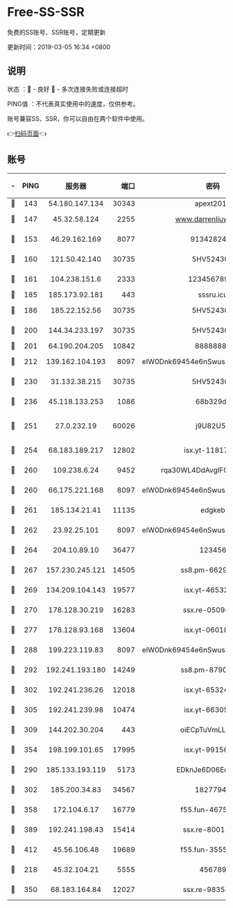 # Free-SS-SSR

免费的SS账号、SSR账号，定期更新

更新时间：2019-03-05 16:34 +0800

## 说明

状态     ：🙂 - 良好 🙁 - 多次连接失败或连接超时

PING值   ：不代表真实使用中的速度，仅供参考。

账号兼容SS、SSR，你可以自由在两个软件中使用。

👉[扫码页面](https://liesauer.github.io/free-ss-ssr.github.io/)👈

## 账号

|-|PING|服务器|端口|密码|加密方式|区域|
|:----:|:----:|:-----:|-----:|:----:|:----:|:----:|
|🙂|143|54.180.147.134|30343|apext2019|chacha20|KR|
|🙂|147|45.32.58.124|2255|www.darrenliuwei.com|aes-256-cfb|JP|
|🙂|153|46.29.162.169|8077|9134282479|aes-256-cfb|RU|
|🙂|160|121.50.42.140|30735|5HV52430C|aes-256-cfb|JP|
|🙂|161|104.238.151.6|2333|12345678900|aes-256-cfb|JP|
|🙂|185|185.173.92.181|443|sssru.icu|rc4-md5|RU|
|🙂|186|185.22.152.56|30735|5HV52430C|aes-256-cfb|RU|
|🙂|200|144.34.233.197|30735|5HV52430C|aes-256-cfb|US|
|🙂|201|64.190.204.205|10842|88888888|rc4-md5|US|
|🙂|212|139.162.104.193|8097|eIW0Dnk69454e6nSwuspv9DmS201tQ0D|aes-256-cfb|JP|
|🙂|230|31.132.38.215|30735|5HV52430C|aes-256-cfb|US|
|🙂|236|45.118.133.253|1086|68b329da|aes-256-cfb|SG|
|🙂|251|27.0.232.19|60026|j9U82U53|xchacha20-ietf-poly1305|HK|
|🙂|254|68.183.189.217|12802|isx.yt-11817272|aes-256-cfb|SG|
|🙂|260|109.238.6.24|9452|rqa30WL4DdAvgIFG6Fs3znzTa|aes-256-cfb|FR|
|🙂|260|66.175.221.168|8097|eIW0Dnk69454e6nSwuspv9DmS201tQ0D|aes-256-cfb|US|
|🙂|261|185.134.21.41|11135|edgkeb|aes-256-cfb|GB|
|🙂|262|23.92.25.101|8097|eIW0Dnk69454e6nSwuspv9DmS201tQ0D|aes-256-cfb|US|
|🙂|264|204.10.89.10|36477|123456|aes-256-cfb|US|
|🙂|267|157.230.245.121|14505|ss8.pm-66291298|aes-256-cfb|SG|
|🙂|269|134.209.104.143|19577|isx.yt-46532093|aes-256-cfb|SG|
|🙂|270|178.128.30.219|16283|ssx.re-05098737|aes-256-cfb|SG|
|🙂|277|178.128.93.168|13604|isx.yt-06018557|aes-256-cfb|SG|
|🙂|288|199.223.119.83|8097|eIW0Dnk69454e6nSwuspv9DmS201tQ0D|aes-256-cfb|US|
|🙂|292|192.241.193.180|14249|ss8.pm-87905446|aes-256-cfb|US|
|🙂|302|192.241.236.26|12018|isx.yt-65324687|aes-256-cfb|US|
|🙂|305|192.241.239.98|10474|isx.yt-66305789|aes-256-cfb|US|
|🙂|309|144.202.30.204|443|oiECpTuVmLLxk4Ts|aes-256-cfb|US|
|🙂|354|198.199.101.65|17995|isx.yt-99156617|aes-256-cfb|US|
|🙂|290|185.133.193.119|5173|EDknJe6D06EoWDaw|aes-256-cfb|US|
|🙂|302|185.200.34.83|34567|18277940|aes-256-cfb|US|
|🙂|358|172.104.6.17|16779|f55.fun-46758883|aes-256-cfb|US|
|🙂|389|192.241.198.43|15414|ssx.re-80011853|aes-256-cfb|US|
|🙂|412|45.56.106.48|19689|f55.fun-35553896|aes-256-cfb|US|
|🙁|218|45.32.104.21|5555|456789|aes-256-cfb|SG|
|🙁|350|68.183.164.84|12027|ssx.re-98353695|aes-256-cfb|US|

